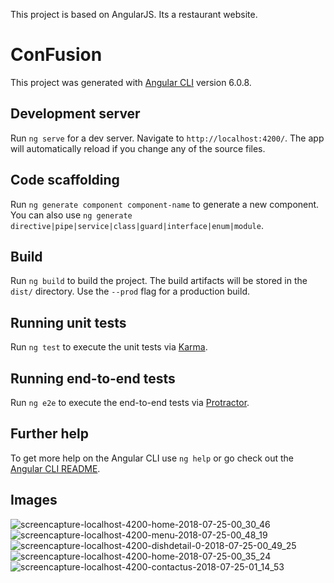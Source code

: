 This project is based on AngularJS. Its a restaurant website.


# ConFusion

This project was generated with [Angular CLI](https://github.com/angular/angular-cli) version 6.0.8.

## Development server

Run `ng serve` for a dev server. Navigate to `http://localhost:4200/`. The app will automatically reload if you change any of the source files.

## Code scaffolding

Run `ng generate component component-name` to generate a new component. You can also use `ng generate directive|pipe|service|class|guard|interface|enum|module`.

## Build

Run `ng build` to build the project. The build artifacts will be stored in the `dist/` directory. Use the `--prod` flag for a production build.

## Running unit tests

Run `ng test` to execute the unit tests via [Karma](https://karma-runner.github.io).

## Running end-to-end tests

Run `ng e2e` to execute the end-to-end tests via [Protractor](http://www.protractortest.org/).

## Further help

To get more help on the Angular CLI use `ng help` or go check out the [Angular CLI README](https://github.com/angular/angular-cli/blob/master/README.md).

## Images
![screencapture-localhost-4200-home-2018-07-25-00_30_46](https://user-images.githubusercontent.com/35054093/48975643-b90c7a80-f09b-11e8-9ba2-67b4db83de6c.png)
![screencapture-localhost-4200-menu-2018-07-25-00_48_19](https://user-images.githubusercontent.com/35054093/48975645-bd389800-f09b-11e8-8fc1-89d317965efd.png)
![screencapture-localhost-4200-dishdetail-0-2018-07-25-00_49_25](https://user-images.githubusercontent.com/35054093/48975647-c164b580-f09b-11e8-9fdb-ab66ba1bf657.png)
![screencapture-localhost-4200-home-2018-07-25-00_35_24](https://user-images.githubusercontent.com/35054093/48975649-c3c70f80-f09b-11e8-94bc-a886846f92e8.png)
![screencapture-localhost-4200-contactus-2018-07-25-01_14_53](https://user-images.githubusercontent.com/35054093/48975650-cde90e00-f09b-11e8-86e9-d9c156369625.png)
